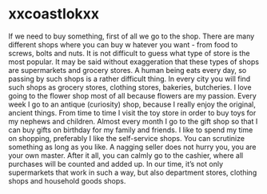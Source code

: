 # xxcoastlokxx
If we need to buy something, first of all we go to the shop. There are many different shops where you can buy w
hatever you want - from food to screws, bolts and nuts. It is not difficult to guess what type of store is the most popular.
It may be said without exaggeration that these types of shops are supermarkets and grocery stores. A human being eats every day, so passing by such shops is a rather difficult thing.
In every city you will find such shops as grocery stores, clothing stores, bakeries, butcheries. 
I love going to the flower shop most of all because flowers are my passion. Every week I go to an antique (curiosity) shop, because
I really enjoy the original, ancient things. From time to time I visit the toy store in order to buy toys for my nephews and children. Almost every month 
I go to the gift shop so that I can buy gifts on birthday for my family and friends.
I like to spend my time on shopping, preferably I like the self-service shops. You can scrutinize something as long as you like. 
A nagging seller does not hurry you, you are your own master. After it all, you can calmly go to
the cashier, where all purchases will be counted and added up. In our time, it’s not only supermarkets that work in such a way, but also department stores, clothing shops and household goods shops.
